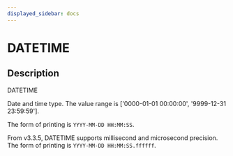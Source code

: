 ```yaml
---
displayed_sidebar: docs
---
```


# DATETIME

## Description

DATETIME

Date and time type. The value range is ['0000-01-01 00:00:00', '9999-12-31 23:59:59'].

The form of printing is `YYYY-MM-DD HH:MM:SS`.

From v3.3.5, DATETIME supports millisecond and microsecond precision. The form of printing is `YYYY-MM-DD HH:MM:SS.ffffff`.
